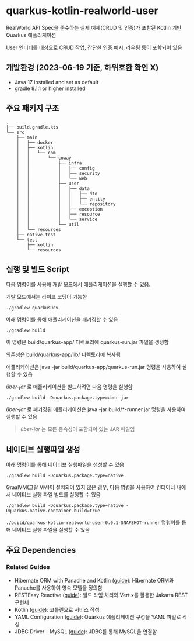 # quarkus-kotlin-realworld-user

RealWorld API Spec을 준수하는 실제 예제(CRUD 및 인증)가 포함된 Kotlin 기반 Quarkus 애플리케이션 

User 엔터티를 대상으로 CRUD 작업, 간단한 인증 예시, 라우팅 등이 포함되어 있음

## 개발환경 (2023-06-19 기준, 하위호환 확인 X)
* Java 17 installed and set as default
* gradle 8.1.1 or higher installed

## 주요 패키지 구조
```text
.
├── build.gradle.kts
└── src
    ├── main
    │   ├── docker
    │   ├── kotlin
    │   │   └── com
    │   │       └── coway
    │   │           ├── infra
    │   │           │   ├── config
    │   │           │   ├── security
    │   │           │   └── web
    │   │           ├── user
    │   │           │   ├── data
    │   │           │   │   ├── dto
    │   │           │   │   ├── entity
    │   │           │   │   └── repository
    │   │           │   ├── exception
    │   │           │   ├── resource
    │   │           │   └── service
    │   │           └── util
    │   └── resources
    ├── native-test
    └── test
        ├── kotlin
        └── resources
```

## 실행 및 빌드 Script

다음 명령어를 사용해 개발 모드에서 애플리케이션을 실행할 수 있음.

개발 모드에서는 라이브 코딩이 가능함

```shell script
./gradlew quarkusDev
```

아래 명령어를 통해 애플리케이션을 패키징할 수 있음

```shell script
./gradlew build
```
이 명령은 build/quarkus-app/ 디렉토리에 quarkus-run.jar 파일을 생성함 

의존성은 build/quarkus-app/lib/ 디렉토리에 복사됨

애플리케이션은 java -jar build/quarkus-app/quarkus-run.jar 명령을 사용하여 실행할 수 있음

_über-jar_ 로 애플리케이션을 빌드하려면 다음 명령을 실행함

```shell script
./gradlew build -Dquarkus.package.type=uber-jar
```

_über-jar_ 로 패키징된 애플리케이션은 java -jar build/*-runner.jar 명령을 사용하여 실행할 수 있음

> _über-jar_ 는 모든 종속성이 포함되어 있는 JAR 파일임

## 네이티브 실행파일 생성

아래 명령어를 통해 네이티브 실행파일을 생성할 수 있음 
```shell script
./gradlew build -Dquarkus.package.type=native
```

GraalVM(그랄 VM)이 설치되어 있지 않은 경우, 다음 명령을 사용하여 컨터이너 내에서 네이티브 실행 파일 빌드를 실행할 수 있음
```shell script
./gradlew build -Dquarkus.package.type=native -Dquarkus.native.container-build=true
```

`./build/quarkus-kotlin-realworld-user-0.0.1-SNAPSHOT-runner` 명령어를 통해 네이티브 실행 파일을 실행할 수 있음

## 주요 Dependencies

### Related Guides

- Hibernate ORM with Panache and Kotlin ([guide](https://quarkus.io/guides/hibernate-orm-panache-kotlin)): Hibernate ORM과 Panache를 사용하여 영속 모델을 정의함
- RESTEasy Reactive ([guide](https://quarkus.io/guides/resteasy-reactive)): 빌드 타임 처리와 Vert.x를 활용한 Jakarta REST 구현체
- Kotlin ([guide](https://quarkus.io/guides/kotlin)): 코틀린으로 서비스 작성
- YAML Configuration ([guide](https://quarkus.io/guides/config-yaml)): Quarkus 애플리케이션 구성을 YAML 파일로 작성
- JDBC Driver - MySQL ([guide](https://quarkus.io/guides/datasource)): JDBC를 통해 MySQL을 연결함
